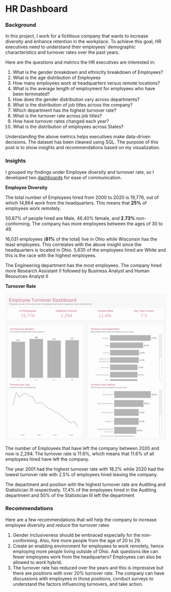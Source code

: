 # HR Dashboard

### Background
In this project, I work for a fictitious company that wants to increase diversity and enhance retention in the workplace. 
To achieve this goal, HR executives need to understand their employees’ demographic characteristics and turnover rates over the past years. 

Here are the questions and metrics the HR executives are interested in:
1. What is the gender breakdown and ethnicity breakdown of Employees?
2. What is the age distribution of Employees
3. How many employees work at headquarters versus remote locations?
4. What is the average length of employment for employees who have been terminated?
5. How does the gender distribution vary across departments?
6. What is the distribution of job titles across the company?
7. Which department has the highest turnover rate?
8. What is the turnover rate across job titles?
9. How have turnover rates changed each year?
10. What is the distribution of employees across States?

Understanding the above metrics helps executives make data-driven decisions. The dataset has been cleaned using SQL.
The purpose of this post is to show insights and recommendations based on my visualization.

### Insights
I grouped my findings under Employee diversity and turnover rate, so I developed two [dashboards]() for ease of communication. 

**Employee Diversity**

The total number of Employees hired from 2000 to 2020 is 19,776, out of which 14,864 work from the headquarters. This means that **25%** of employees work remotely.

50.87% of people hired are Male, 46.40% female, and **2.73%** non-conforming. The company has more employees between the ages of 30 to 49.

16,031 employees (**81%** of the total) live in Ohio while Wisconsin has the least employees. This correlates with the above insight since the headquarters is located in Ohio. 5,635 of the employees hired are White and this is the race with the highest employees.

The Engineering department has the most employees. The company hired more Research Assistant II followed by Business Analyst and Human Resources Analyst II

**Turnover Rate**

![Employee-Turnover-Rate](Employee-turnover.png)

The number of Employees that have left the company between 2020 and now is 2,294. The turnover rate is 11.6%, which means that 11.6% of all employees hired have left the company.

The year 2001 had the highest turnover rate with 18.2% while 2020 had the lowest turnover rate with 2.5% of employees hired leaving the company.

The department and position with the highest turnover rate are Auditing and Statistician III respectively. 17.4% of the employees hired in the Auditing department and 50% of the Statistician III left the department

### Recommendations
Here are a few recommendations that will help the company to increase employee diversity and reduce the turnover rates

1. Gender inclusiveness should be embraced especially for the non-conforming. Also, hire more people from the age of 20 to 29.
2. Create an enabling environment for employees to work remotely, hence employing more people living outside of Ohio. Ask questions like can fewer employees work from the headquarters? Employees can also be allowed to work hybrid.
3. The turnover rate has reduced over the years and this is impressive but there are positions with over 20% turnover rate. The company can have discussions with employees in those positions, conduct surveys to understand the factors influencing turnovers, and take action.
